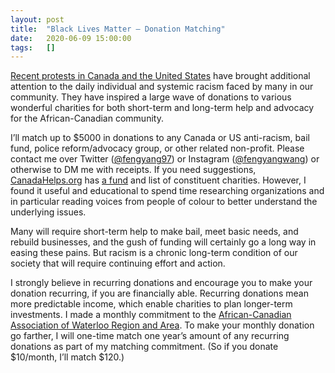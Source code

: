 ```yaml
---
layout: post
title:  "Black Lives Matter — Donation Matching"
date:   2020-06-09 15:00:00
tags:   []
---
```


[Recent protests in Canada and the United
States](https://en.wikipedia.org/wiki/George_Floyd_protests) have brought additional
attention to the daily individual and systemic racism faced by many in our community. They
have inspired a large wave of donations to various wonderful charities for both short-term
and long-term help and advocacy for the African-Canadian community.

I’ll match up to $5000 in donations to any Canada or US anti-racism, bail fund, police
reform/advocacy group, or other related non-profit. Please contact me over Twitter
([@fengyang97](https://twitter.com/fengyang97)) or Instagram
([@fengyangwang](https://www.instagram.com/fengyangwang/)) or otherwise to DM me with
receipts. If you need suggestions, [CanadaHelps.org](https://www.canadahelps.org/) has [a
fund](https://www.canadahelps.org/en/black-solidarity-fund/) and list of constituent
charities. However, I found it useful and educational to spend time researching
organizations and in particular reading voices from people of colour to better understand
the underlying issues.

Many will require short-term help to make bail, meet basic needs, and rebuild businesses,
and the gush of funding will certainly go a long way in easing these pains. But racism is a
chronic long-term condition of our society that will require continuing effort and action.

I strongly believe in recurring donations and encourage you to make your donation recurring,
if you are financially able. Recurring donations mean more predictable income, which enable
charities to plan longer-term investments. I made a monthly commitment to the
[African-Canadian Association of Waterloo Region and
Area](http://africancanadianassociation.com/). To make your monthly donation go farther, I
will one-time match one year’s amount of any recurring donations as part of my matching
commitment. (So if you donate $10/month, I’ll match $120.)
